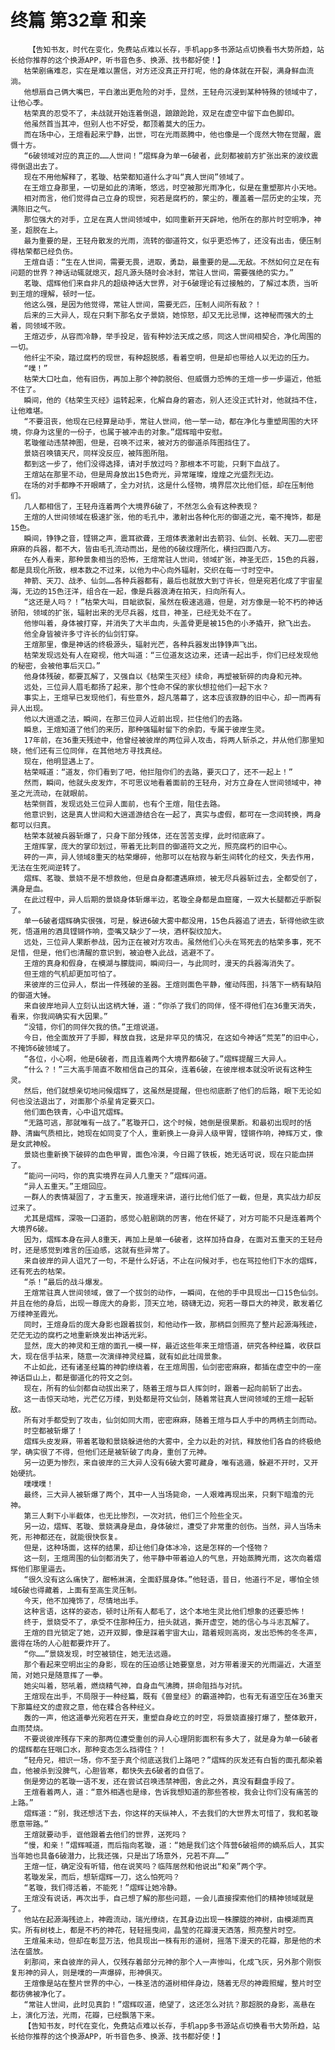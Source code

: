 # 终篇 第32章 和亲
        【告知书友，时代在变化，免费站点难以长存，手机app多书源站点切换看书大势所趋，站长给你推荐的这个换源APP，听书音色多、换源、找书都好使！】
       枯荣剧痛难忍，实在是难以置信，对方还没真正开打呢，他的身体就在开裂，满身鲜血流淌。
       他想扇自己俩大嘴巴，平白激出更危险的对手，显然，王轻舟沉浸到某种特殊的领域中了，让他心季。
       枯荣真的忍受不了，未战就开始连着倒退，踉踉跄跄，双足在虚空中留下血色脚印。
       他虽然首当其冲，但别人也不好受，都顶着莫大的压力。
       而在场中心，王煊看起来宁静，出世，可在光雨蒸腾中，他也像是一个庞然大物在觉醒，震慑十方。
       “6破领域对应的真正的……人世间！”熠辉身为单一6破者，此刻都被前方扩张出来的波纹震得倒退出去了。
       现在不用他解释了，茗璇、枯荣都知道什么才叫“真人世间”领域了。
       在王煊立身那里，一切是如此的清晰，悠远，时空被那光雨净化，似是在重塑那片小天地。
       相对而言，他们觉得自己立身的现世，宛若是腐朽的，蒙尘的，覆盖着一层历史的尘埃，充满陈旧之气。
       那位强大的对手，立足在真人世间领域中，如同重新开天辟地，他所在的那片时空明净，神圣，超脱在上。
       最为重要的是，王轻舟散发的光雨，流转的御道符文，似乎更恐怖了，还没有出击，便压制得枯荣都已经负伤。
       王煊自语：“生在人世间，需要无畏，进取，勇勐，最重要的是……无敌。不然如何立足在有问题的世界？神话动辄就熄灭，超凡源头随时会冰封，常驻人世间，需要强绝的实力。”
       茗璇、熠辉他们来自非凡的超级神话大世界，对于6破理论有过接触的，了解过本质，当听到王煊的理解，顿时一怔。
       他这么强，是因为他觉得，常驻人世间，需要无匹，压制人间所有敌？！
       后来的三大异人，现在只剩下那名女子景娆，她惊怒，却又无比忌惮，这神秘而强大的土着，同领域不败。
       王煊迈步，从容而冷静，举手投足，皆有种妙法天成之感，同这人世间相契合，净化周围的一切。
       他纤尘不染，踏过腐朽的现世，有种超脱感，看着空明，但是却也带给人以无边的压力。
       “噗！”
       枯荣大口吐血，他有旧伤，再加上那个神韵脱俗、但威慑力恐怖的王煊一步一步逼近，他抵不住了。
       瞬间，他的《枯荣生灭经》运转起来，化解自身的窘态，别人还没正式针对，他就挡不住，让他难堪。
       “不要沮丧，他现在已经算是动手，常驻人世间，他一举一动，都在净化与重塑周围的大环境，你身为这里的一份子，也属于被冲击的对象。”熠辉暗中安慰。
       茗璇催动违禁神图，但是，召唤不过来，被对方的御道杀阵图挡住了。
       景娆召唤镇天尺，同样没反应，被阵图所阻。
       都到这一步了，他们没得选择，请对手放过吗？那根本不可能，只剩下血战了。
       王煊站在那里不动，但是周身放出15色奇光，异常璀璨，煌煌之光盛烈无边。
       在场的对手都睁不开眼睛了，全力对抗，这是什么怪物，境界层次比他们低，却在压制他们。
       几人都相信了，王轻舟连着两个大境界6破了，不然怎么会有这种表现？
       王煊的人世间领域在极速扩张，他的毛孔中，激射出各种化形的御道之光，毫不掩饰，都是15色。
       瞬间，铮铮之音，铿锵之声，震耳欲聋，王煊体表激射出去箭羽、仙剑、长戟、天刀……密密麻麻的兵器，都不大，皆由毛孔流动而出，是他的6破纹理所化，横扫四面八方。
       在外人看来，那种景象相当的恐怖，王煊常驻人世间，领域扩张，神圣无匹，15色的兵器，都是具现化所致，根本数之不过来，以他为中心向外辐射，交织在每一寸时空中。
       神箭、天刀、战矛、仙剑……各种兵器都有，最后也就放大到寸许长，但是宛若化成了宇宙星海，无边的15色汪洋，组合在一起，像是兵器浪涛在拍天，扫向所有人。
       “这还是人吗？！”枯荣大叫，目眦欲裂，虽然在极速逃遁，但是，对方像是一轮不朽的神话骄阳，领域的扩张，辐射出来的无尽兵器，炫目，神圣，已经无处不在了。
       他惨叫着，身体被打穿，并消失了大半血肉，头盖骨更是被15色的小矛撬开，掀飞出去。
       他全身皆被许多寸许长的仙剑钉穿。
       王煊那里，像是神话的终极源头，辐射光芒，各种兵器发出铮铮声飞出。
       枯荣发现远处有人在窥视，他大叫道：“三位道友这边来，还请一起出手，你们已经发现他的秘密，会被他事后灭口。”
       他身体残破，都要瓦解了，又强自以《枯荣生灭经》续命，再塑被斩碎的肉身和元神。
       远处，三位异人眉毛都扬了起来，那个性命不保的家伙想拉他们一起下水？
       事实上，王煊早已发现他们，有些意外，超凡落幕了，这本应该寂静的旧中心，却一而再有异人出现。
       他以大逍遥之法，瞬间，在那三位异人近前出现，拦住他们的去路。
       瞬息，王煊知道了他们的来历，那种强辐射留下的余韵，专属于彼岸生灵。
       17年前，在36重天残迹中，他曾经被彼岸的两位异人攻击，将两人斩杀之，并从他们那里知晓，他们还有三位同伴，在其他地方寻找真经。
       现在，他明显遇上了。
       枯荣喊道：“道友，你们看到了吧，他拦阻你们的去路，要灭口了，还不一起上！”
       然而，瞬间，他就头皮发炸，不可思议地看着面前的王轻舟，对方立身在人世间领域中，神圣之光流动，在就眼前。
       枯荣侧首，发现远处三位异人面前，也有个王煊，阻住去路。
       他意识到，这是真人世间和大逍遥游结合在一起了，真实与虚假，都可在一念间转换，两身都可以归真。
       枯荣本就被兵器斩爆了，只身下部分残体，还在苦苦支撑，此时彻底麻了。
       王煊挥掌，庞大的掌印划过，带着无比刺目的御道符文之光，照亮腐朽的旧中心。
       砰的一声，异人领域8重天的枯荣爆碎，他那可以在枯寂与新生间转化的经文，失去作用，无法在生死间逆转了。
       熠辉、茗璇、景娆不是不想救他，但是自身都遭遇麻烦，被无尽兵器斩过去，全都受创了，满身是血。
       在此过程中，异人后期的景娆身体斩爆半边，茗璇全身都是血窟窿，一双大长腿都近乎断裂了。
       单一6破者熠辉确实很强，可是，躲进6破大雾中都没用，15色兵器追了进去，斩得他欲生欲死，悟道用的酒具铿锵作响，壶嘴又缺少了一块，酒杯裂纹加大。
       远处，三位异人果断参战，因为正在被对方攻击。虽然他们心头在骂死去的枯荣多事，死不足惜，但是，他们也清醒的意识到，被迫卷入此战，逃避不了。
       王煊的真身和假身，在模湖与朦胧间，瞬间归一，与此同时，漫天的兵器海消失了。
       但王煊的气机却更加可怕了。
       来彼岸的三位异人，祭出一件残破的圣器。王煊则面色平静，催动阵图，抖落下一柄有缺陷的御道大锤。
       来自彼岸地异人立刻认出这柄大锤，道：“你杀了我们的同伴，怪不得他们在36重天消失，看来，你我间确实有大因果。”
       “没错，你们的同伴欠我的债。”王煊说道。
       今日，他全面放开了手脚，释放自我，这是非罕见的情况，在这如今神话“荒芜”的旧中心，不掩饰6破领域了。
       “各位，小心啊，他是6破者，而且连着两个大境界都6破了。”熠辉提醒三大异人。
       “什么？！”三大高手简直不敢相信自己的耳朵，连着6破，在彼岸根本就没听说有这种生灵。
       然后，他们就想亲切地问候熠辉了，这虽然是提醒，但也彻底断了他们的后路，眼下无论如何也没法退出了，对面那个杀星肯定要灭口。
       他们面色铁青，心中诅咒熠辉。
       “无路可逃，那就唯有一战了。”茗璇开口，这个时候，她倒是很果断。和最初出现时的恬静、清幽气质相比，她现在如同变了个人，重新换上一身异人级甲胃，铿锵作响，神辉万丈，像是女武神般。
       景娆也重新换下破碎的血色甲胃，面色冷漠，今日踢了铁板，她无话可说，现在只能血拼了。
       “能问一问吗，你的真实境界在异人几重天？”熠辉问道。
       “异人五重天。”王煊回应。
       一群人的表情凝固了，才五重天，按道理来讲，道行比他们低了一截，但是，真实战力却反过来了。
       尤其是熠辉，深吸一口道韵，感觉心脏剧跳的厉害，他在怀疑了，对方可能不只是连着两个大境界6破。
       因为，熠辉本身在异人8重天，再加上是单一6破者，这样加持自身，在面对五重天的王轻舟时，还是感觉到难言的压迫感，这就有些异常了。
       来自彼岸的异人诅咒了一句，不是什么好话，不止在问候对手，也在骂拉他们下水的熠辉，还有死去的枯荣。
       “杀！”最后的战斗爆发。
       王煊常驻真人世间领域，做了一个拔剑的动作，一瞬间，在他的手中具现出一口15色仙剑。并且在他的身后，出现一尊庞大的身影，顶天立地，磅礴无边，宛若一尊巨大的神灵，散发着亿万缕神圣霞光。
       同时，王煊身后的庞大身影也跟着拔剑，和他动作一致，那柄巨剑照亮了整片起源海残迹，茫茫无边的腐朽之地重新焕发出神话光彩。
       显然，庞大的神灵和王煊的面孔一模一样，最近这些年来王煊悟道，研究各种经篇，收获巨大，现在信手拈来，随意一次演绎神灵经篇，就有如此壮阔景象。
       不止如此，还有诸圣经篇的神韵缭绕着，在王煊周围，仙剑密密麻麻，都插在虚空中的一座神话巨山上，都是御道化的符文之剑。
       现在，所有的仙剑都自动拔出来了，随着王煊与巨人挥剑时，跟着一起向前斩了出去。
       这一击惊天动地，光芒亿万缕，到处都是符文仙剑，随着常驻真人世间领域的王煊一起斩敌。
       所有对手都受到了攻击，仙剑如同大雨，密密麻麻，随着王煊与巨人手中的两柄主剑而动。
       时空都被斩爆了！
       熠辉头皮发麻，带着茗璇和景娆躲进他的大雾中，全力以赴的对抗，释放他们各自的终极绝学，确实很了不得，但他们还是被斩破了肉身，重创了元神。
       另一边更为惨烈，来自彼岸的三大异人没有6破大雾可藏身，唯有逃遁，躲避不开时，又开始硬抗。
       噗噗噗！
       最终，三大异人被斩爆了两个，其中一人当场毙命，一人艰难再现出来，只剩下暗澹的元神。
       第三人剩下小半截体，也无比惨烈，一次对抗，他们三个险些全灭。
       另一边，熠辉、茗璇、景娆满身是血，身体破烂，遭受了非常重的创伤。当然，异人当场未死，形神都还在，就能很快恢复。
       但是，这种场面，这样的结果，却让他们身体冰冷，这是怎样的一个怪物？
       这一刻，王煊周围的仙剑都消失了，他平静中带着迫人的气息，开始蒸腾光雨，这次向着熠辉他们那里逼去。
       “很久没有这么痛快了，酣畅淋漓，全面舒展身体。”他轻语，昔日，他道行不足，哪怕全领域6破也得藏着，上面有至高生灵压制。
       今天，他不加掩饰了，尽情地出手。
       这种言语，这样的姿态，顿时让所有人都毛了，这个本地生灵比他们想象的还要恐怖！
       终于，景娆受不了，承受不住那种压力，扭头就逃，撕开虚空，她的信心与斗志瓦解了。
       王煊的目光锁定了她，迈开双脚，像是踩着宇宙大山，踏着规则高岗，发出恐怖的冬冬声，震得在场的人心脏都要炸开了。
       “你……”景娆发现，时空被锁住，她无法远遁。
       那个看起来空明出尘的身影，现在的压迫感让她要窒息，对方带着漫天的光雨逼近，大道至简，对她只是随意挥了一拳。
       她尖叫着，怒吼着，燃烧精气神，自身血气沸腾，拼命阻挡与对抗。
       王煊现在出手，不局限于一种经篇，既有《兽皇经》的霸道神韵，也有无有道空压在36重天下那篇经文的虚寂之意，他在糅合各种经义。
       轰的一声，他这道拳光宛若在开天，重塑自身屹立的时空，将景娆直接打爆了，整体散开，血雨焚烧。
       不要说彼岸残存下来的那两位遭受重创的异人心理阴影面积有多大了，就是身为单一6破者的熠辉都在狂咽口水，那种变态怎么挡得住？！
       “轻舟兄，相识一场，你不至于真个彻底送我们上路吧？”熠辉的灰发还有白皙的面孔都染着血，他被杀到没脾气，心胆皆寒，都快失去6破者的自信了。
       倒是旁边的茗璇一语不发，还在尝试召唤违禁神图，舍此之外，真没有翻盘手段了。
       王煊看着两人，道：“意外相遇也是缘，告诉我想知道的那些答桉，我会让你们没有痛苦的上路。”
       熠辉道：“别，我还想活下去，你这样的天纵神人，不去我们的大世界太可惜了，我和茗璇愿意带路。”
       王煊就要动手，诓他跟着去他们的世界，送死吗？
       “慢，和亲！”熠辉喊道，而后指向茗璇，道：“她是我们这个阵营6破祖师的嫡系后人，其实当年她也具备6破潜力，比我还强，只是出了场意外，兄若不弃……”
       王煊一怔，确定没有听错，他在说笑吗？临阵居然和他说出“和亲”两个字。
       茗璇发呆，而后，想斩熠辉一刀，这么怕死吗？
       “茗璇，我们得活着，不能死！”熠辉让她冷静。
       王煊没有说话，再次出手，自己想了解的那些问题，一会儿直接探索他们的精神领域就是了。
       他站在起源海残迹上，神霞流动，瑞光缭绕，在其身边出现一株朦胧的神树，由模湖而真实。所有树枝上，都是不朽的神花，轻轻摇曳间，晶莹的花瓣漫天洒落，照亮整片时空。
       王煊虽未动，但却在彰显万法，他具现出一株有形的道树，摇落下漫天的花瓣，那是他的术法在盛放。
       刹那间，来自彼岸的异人，仅残存着部分元神的那个人一声惨叫，化成飞灰，另外那个刚恢复形神的异人，则是噗的一声爆碎，形神俱灭。
       王煊像是站在整片世界的中心，一株圣洁的道树相伴身边，随着无尽的神霞照耀，整片时空都彷佛被净化了。
       “常驻人世间，此时见真韵！”熠辉叹道，绝望了，这还怎么对抗？那超脱的身影，高悬在上，演化万法，光雨，花瓣，已经飘落下来。
       【告知书友，时代在变化，免费站点难以长存，手机app多书源站点切换看书大势所趋，站长给你推荐的这个换源APP，听书音色多、换源、找书都好使！】